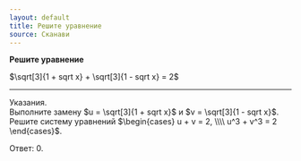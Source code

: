 ```yaml
---
layout: default
title: Решите уравнение
source: Сканави
---
```


**Решите уравнение**

$\sqrt[3]{1 + sqrt x} + \sqrt[3]{1 - sqrt x} = 2$

--- ---

Указания.
<br>
Выполните замену $u = \sqrt[3]{1 + sqrt x}$ и $v = \sqrt[3]{1 - sqrt x}$.
<br>
Решите систему уравнений
$\begin{cases} u + v = 2, \\\\ u^3 + v^3 = 2 \end{cases}$.

Ответ: $0$.
